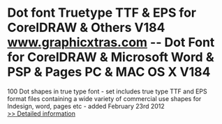 # Dot font Truetype TTF & EPS for CorelDRAW & Others V184<br />www.graphicxtras.com -- Dot Font for CorelDRAW & Microsoft Word & PSP & Pages PC & MAC OS X V184

100 Dot shapes in true type font - set includes true type TTF and EPS format files containing a wide variety of commercial use shapes for Indesign, word, pages etc - added February 23rd 2012<br />[>> Detailed information](https://secure.shareit.com/shareit/product.html?productid=300503624&affiliateid=200057808)